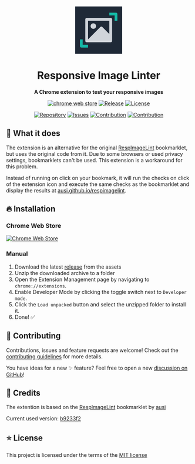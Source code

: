 <div align="center">

![Extension logo](docs/images/symbol.png)

# Responsive Image Linter

**A Chrome extension to test your responsive images**

[![chrome web store](https://img.shields.io/badge/chrome_web_store-0D9488?style=for-the-badge&logo=googlechrome&logoColor=white)](https://chrome.google.com/webstore/detail/responsive-image-linter/mnddginionlghpblkimpdalcecpnbjln)
[![Release](https://img.shields.io/github/v/release/peter-neumann-dev/responsive-image-linter?color=0D9488&sort=semver&style=for-the-badge)](https://github.com/peter-neumann-dev/responsive-image-linter/releases)
[![License](https://img.shields.io/github/license/peter-neumann-dev/responsive-image-linter?color=0D9488&style=for-the-badge)](LICENSE)

[![Repository](https://img.shields.io/badge/💾_Repository-1E293B?style=for-the-badge)](https://github.com/peter-neumann-dev/responsive-image-linter)
[![Issues](https://img.shields.io/badge/🐛_Issues-1E293B?style=for-the-badge)](https://github.com/peter-neumann-dev/responsive-image-linter/issues)
[![Contribution](https://img.shields.io/badge/💬_Discussions-1E293B?style=for-the-badge)](https://github.com/peter-neumann-dev/responsive-image-linter/discussions)
[![Contribution](https://img.shields.io/badge/👥_Contribution_Guide-1E293B?style=for-the-badge)](https://github.com/peter-neumann-dev/responsive-image-linter/blob/main/CONTRIBUTING.md)

</div>

## 🚀 What it does

The extension is an alternative for the original [RespImageLint](https://github.com/ausi/respimagelint)
bookmarklet, but uses the original code from it. Due to some browsers or used
privacy settings, bookmarklets can't be used. This extension is a workaround for
this problem.

Instead of running on click on your bookmark, it will run the checks on click of
the extension icon and execute the same checks as the bookmarklet and display
the results at [ausi.github.io/respimagelint](https://ausi.github.io/respimagelint).

## 🔥 Installation

### Chrome Web Store

[![Chrome Web Store](https://img.shields.io/badge/chrome_web_store-1E293B?style=for-the-badge&logo=googlechrome&logoColor=white)](https://chrome.google.com/webstore/detail/responsive-image-linter/mnddginionlghpblkimpdalcecpnbjln)

### Manual

1. Download the latest [release](https://github.com/peter-neumann-dev/responsive-image-linter/releases) from the assets
2. Unzip the downloaded archive to a folder
3. Open the Extension Management page by navigating to `chrome://extensions`.
4. Enable Developer Mode by clicking the toggle switch next to `Developer mode`.
5. Click the `Load unpacked` button and select the unzipped folder to install it.
6. Done! ✅

## 👥 Contributing

Contributions, issues and feature requests are welcome! Check out the [contributing guidelines](CONTRIBUTING.md) for more details.

You have ideas for a new ✨ feature? Feel free to open a new [discussion on GitHub](https://github.com/peter-neumann-dev/responsive-image-linter/discussions)!

## 💎 Credits

The extention is based on the [RespImageLint](https://github.com/ausi/respimagelint)
bookmarklet by [ausi](https://github.com/ausi)

Current used version: [b9233f2](https://github.com/ausi/respimagelint/commit/b9233f2e787868fe52e243f285164a5e268ba82f)

## ⭐ License

This project is licensed under the terms of the [MIT license](LICENSE)

